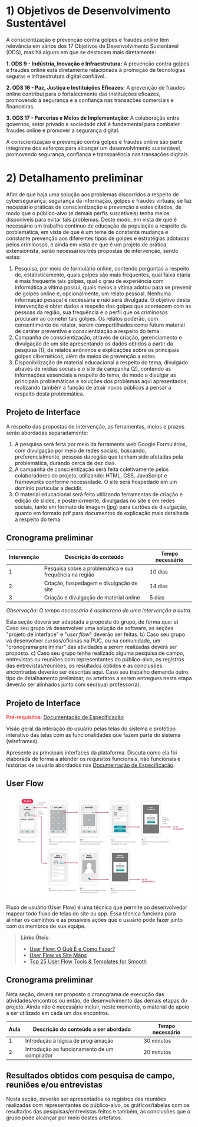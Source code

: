 # 1) Objetivos de Desenvolvimento Sustentável
A conscientização e prevenção contra golpes e fraudes online têm relevância em vários dos 17 Objetivos de Desenvolvimento Sustentável (ODS), mas há alguns em que se destacam mais diretamente:

**1. ODS 9 - Indústria, Inovação e Infraestrutura:** A prevenção contra golpes e fraudes online está diretamente relacionada à promoção de tecnologias seguras e infraestrutura digital confiável.

**2. ODS 16 - Paz, Justiça e Instituições Eficazes:** A prevenção de fraudes online contribui para o fortalecimento das instituições eficazes, promovendo a segurança e a confiança nas transações comerciais e financeiras.

**3. ODS 17 - Parcerias e Meios de Implementação:** A colaboração entre governos, setor privado e sociedade civil é fundamental para combater fraudes online e promover a segurança digital.

A conscientização e prevenção contra golpes e fraudes online são parte integrante dos esforços para alcançar um desenvolvimento sustentável, promovendo segurança, confiança e transparência nas transações digitais.



# 2) Detalhamento preliminar

Afim de que haja uma solução aos problemas discorridos a respeito de cybersegurança, segurança da informação, golpes e fraudes virtuais, se faz necessário práticas de conscientização e prevenção a estes citados, de modo que o público-alvo (e demais perfis suscetíveis) tenha meios disponíveis para evitar tais problemas. Deste modo, em vista de que é necessário um trabalho contínuo de educação da população a respeito da problemática, em vista de que é um tema de constante mudança e constante prevenção aos diferentes tipos de golpes e estratégias adotadas pelos criminosos, e ainda em vista de que é um projeto de prática extensionista, serão necessários três propostas de intervenção, sendo estas:
1. Pesquisa, por meio de formulário online, contendo perguntas a respeito de, estatisticamente, quais golpes são mais frequentes, qual faixa etária é mais frequente tais golpes, qual o grau de experiência com informática a vítima possui, quais meios a vítima adotou para se prevenir de golpes online e, opcionalmente, um relato pessoal. Nenhuma informação pessoal é necessária e não será divulgada. O objetivo desta intervenção é obter dados a respeito dos golpes que acontecem com as pessoas da região, sua frequência e o perfil que os criminosos procuram ao cometer tais golpes. Os relatos poderão, com consentimento do relator, serem compartilhados como futuro material de caráter preventivo e conscientização a respeito do tema.
2. Campanha de conscientização, através de criação, gerenciamento e divulgação de um site apresentando os dados obtidos a partir da pesquisa (1), de relatos anônimos e explicações sobre os principais golpes cibernéticos, além de meios de prevenção a estes.
3. Disponibilização de material educacional a respeito do tema, divulgado através de mídias sociais e o site da campanha (2), contendo as informações essenciais a respeito do tema, de modo a divulgar as principais problemáticas e soluções dos problemas aqui apresentados, realizando também a função de atrair novos públicos a pensar a respeito desta problemática.

## Projeto de Interface

A respeito das propostas de intervenção, as ferramentas, meios e prazos serão abordadas separadamente:
1. A pesquisa será feita por meio da ferramenta web Google Formulários, com divulgação por meio de redes sociais, buscando, preferencialmente, pessoas da região que tenham sido afetadas pela problemática, durando cerca de dez dias.
2. A campanha de conscientização será feita coletivamente pelos colaboradores do projeto, utilizando: HTML, CSS, JavaScript e frameworks conforme necessidade. O site será hospedado em um domínio particular a decidir.
3. O material educacional será feito utilizando ferramentas de criação e edição de slides, e posteriormente, divulgadas no site e em redes sociais, tanto em formato de imagem (jpg) para cartões de divulgação, quanto em formato pdf para documentos de explicação mais detalhada a respeito do tema.

## Cronograma preliminar

|Intervenção   | Descrição do conteúdo  | Tempo necessário |
|------|-----------------------------------------|----|
|1| Pesquisa sobre a problemática e sua frequência na região  | 10 dias | 
|2| Criação, hospedagem e divulgação de site   | 14 dias |
|3| Criação e divulgação de material online   | 5 dias |

_Observação: O tempo necessário é assíncrono de uma intervenção a outra._

Esta seção deverá ser adaptada a proposta do grupo, de forma que:
a) Caso seu grupo vá desenvolver uma solução de software, as seções "projeto de interface" e "_user flow_" deverão ser feitas.
b) Caso seu grupo vá desenvolver cursos/oficinas na PUC, ou na comunidade, um "cronograma preliminar" das atividades a serem realizadas deverá ser proposto.
c) Caso seu grupo tenha realizado alguma pesquisa de campo, entrevistas ou reuniões com representantes do público-alvo, os registros das entrevistas/reuniões, os resultados obtidos e as conclusões encontradas deverão ser descritas aqui.
Caso seu trabalho demanda outro tipo de detalhamento preliminar, os artefatos a serem entregues nesta etapa deverão ser alinhados junto com seu(sua) professor(a).

## Projeto de Interface

<span style="color:red">Pré-requisitos: <a href="2-Especificação do Projeto.md"> Documentação de Especificação</a></span>

Visão geral da interação do usuário pelas telas do sistema e protótipo interativo das telas com as funcionalidades que fazem parte do sistema (wireframes).

Apresente as principais interfaces da plataforma. Discuta como ela foi elaborada de forma a atender os requisitos funcionais, não funcionais e histórias de usuário abordados nas <a href="2-Especificação do Projeto.md"> Documentação de Especificação</a>.

## User Flow

![Exemplo de UserFlow](img/userflow.jpg)

Fluxo de usuário (User Flow) é uma técnica que permite ao desenvolvedor mapear todo fluxo de telas do site ou app. Essa técnica funciona para alinhar os caminhos e as possíveis ações que o usuário pode fazer junto com os membros de sua equipe.

> **Links Úteis**:
> - [User Flow: O Quê É e Como Fazer?](https://medium.com/7bits/fluxo-de-usu%C3%A1rio-user-flow-o-que-%C3%A9-como-fazer-79d965872534)
> - [User Flow vs Site Maps](http://designr.com.br/sitemap-e-user-flow-quais-as-diferencas-e-quando-usar-cada-um/)
> - [Top 25 User Flow Tools & Templates for Smooth](https://www.mockplus.com/blog/post/user-flow-tools)

## Cronograma preliminar

Neta seção, deverá ser proposto o cronograma de execução das atividades/encontros ou então, de desenvolvimento das demais etapas do projeto.
Ainda não é necessário incluir, neste momento, o material de apoio a ser utilizado em cada um dos encontros.

|Aula   | Descrição do conteúdo a ser abordado  | Tempo necessário |
|------|-----------------------------------------|----|
|1| Introdução à lógica de programação | 30 minutos | 
|2| Introdução ao funcionamento de um compilador   | 20 minutos |

## Resultados obtidos com pesquisa de campo, reuniões e/ou entrevistas

Nesta seção, deverão ser apresentados os registros das reuniões realizadas com representantes do público-alvo, os gráficos/tabelas com os resultados das pesquisas/entrevistas feitos e também, às conclusões que o grupo pode alcançar por meio destes artefatos.







